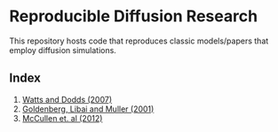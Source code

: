 # Reproducible Diffusion Research

This repository hosts code that reproduces classic models/papers that employ diffusion simulations. 

## Index

1. [Watts and Dodds (2007)](The-Tipping-Point.md)
2. [Goldenberg, Libai and Muller (2001)](Talk-of-the-network.ipynb)
3. [McCullen et. al (2012)](Innovation-uptake-model.ipynb)